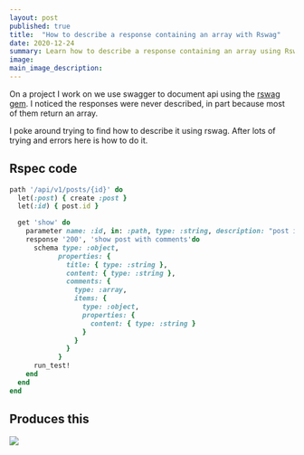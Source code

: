```yaml
---
layout: post
published: true
title:  "How to describe a response containing an array with Rswag"
date: 2020-12-24
summary: Learn how to describe a response containing an array using Rswag with RubyOnRails
image: 
main_image_description: 
---
```


On a project I work on we use swagger to document api using the [rswag gem](https://github.com/rswag/rswag).
I noticed the responses were never described, in part because most of them return an array.

I poke around trying to find how to describe it using rswag.
After lots of trying and errors here is how to do it.

## Rspec code

```ruby
path '/api/v1/posts/{id}' do
  let(:post) { create :post }
  let(:id) { post.id }

  get 'show' do
    parameter name: :id, in: :path, type: :string, description: "post id", required: true
    response '200', 'show post with comments'do
      schema type: :object,
            properties: {
              title: { type: :string },
              content: { type: :string },
              comments: {
                type: :array,
                items: {
                  type: :object,
                  properties: {
                    content: { type: :string }
                  }
                }
              }
            }
      run_test!
    end
  end
end
```

## Produces this
<img src="/images/rswag_response_with_array/swagger_array_response.png" loading="lazy">
